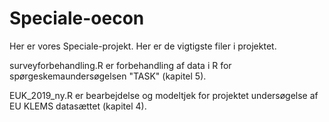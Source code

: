 # Speciale-oecon

Her er vores Speciale-projekt. Her er de vigtigste filer i projektet.

surveyforbehandling.R er forbehandling af data i R for spørgeskemaundersøgelsen "TASK" (kapitel 5). 

EUK_2019_ny.R er bearbejdelse og modeltjek for projektet undersøgelse af EU KLEMS datasættet (kapitel 4). 
